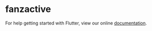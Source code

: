 # fanzactive

For help getting started with Flutter, view our online
[documentation](https://flutter.io/).
